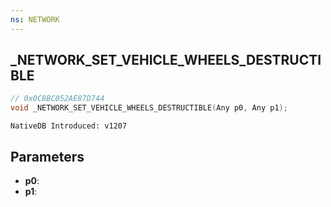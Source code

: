 ```yaml
---
ns: NETWORK
---
```

## _NETWORK_SET_VEHICLE_WHEELS_DESTRUCTIBLE

```c
// 0x0C8BC052AE87D744
void _NETWORK_SET_VEHICLE_WHEELS_DESTRUCTIBLE(Any p0, Any p1);
```

```
NativeDB Introduced: v1207
```

## Parameters
* **p0**:
* **p1**:
